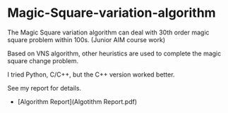 # Magic-Square-variation-algorithm
The Magic Square variation algorithm can deal with 30th order magic square problem within 100s. (Junior AIM course work)

Based on VNS algorithm, other heuristics are used to complete the magic square change problem.

I tried Python, C/C++, but the C++ version worked better.

See my report for details.
- [Algorithm Report](Algotithm Report.pdf)
